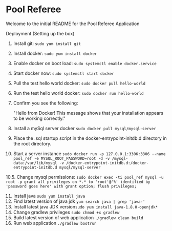# Pool Referee

Welcome to the initial README for the Pool Referee Application



Deployment (Setting up the box)

1. Install git: `sudo yum install git`

2. Install docker: `sudo yum install docker`

3. Enable docker on boot load: `sudo systemctl enable docker.service`
4. Start docker now: `sudo systemctl start docker`
5. Pull the test hello world docker: `sudo docker pull hello-world`
6. Run the test hello world docker: `sudo docker run hello-world`
7. Confirm you see the following:
    
    "Hello from Docker!
    This message shows that your installation appears to be working correctly."

8. Install a mySql server docker `sudo docker pull mysql/mysql-server`
9. Place the .sql startup script in the docker-entrypoint-initdb.d directory in the root directory.
10. Start a server instance `sudo docker run -p 127.0.0.1:3306:3306 --name pool_ref -e MYSQL_ROOT_PASSWORD=root -d -v /mysql-data:/var/lib/mysql -v /docker-entrypoint-initdb.d:/docker-entrypoint-initdb.d mysql/mysql-server`

10.5. Change mysql permissions:
		`sudo docker exec -ti pool_ref mysql -u root -p
		grant all privileges on *.* to 'root'@'%' identified by 'password goes here' with grant option;
		flush privileges;`

11. Install java `sudo yum install java`
12. Find latest version of java jdk `yum search java | grep 'java-'`
13. Install latest java JDK version`sudo yum install java-1.8.0-openjdk*`
14. Change gradlew privileges `sudo chmod +x gradlew`
15. Build latest version of web application `./gradlew clean build`
16. Run web application `./gradlew bootrun`
